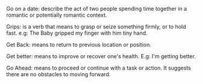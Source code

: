 Go on a date: describe the act of two people spending time together in a romantic or potentially romantic context. 

Grips: is a verb that means to grasp or seize something firmly, or to hold fast. e.g: The Baby gripped my finger with him tiny hand.

Get Back: means to return to previous location or position. 

Get better: means to improve or recover one's health. E.g: I'm getting better. 

Go Ahead: means to proceed or continue with a task or action. It suggests there are no obstacles to moving forward.